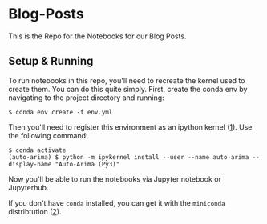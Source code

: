 # Blog-Posts

This is the Repo for the Notebooks for our Blog Posts.

## Setup & Running

To run notebooks in this repo, you'll need to recreate the kernel used to
create them. You can do this quite simply. First, create the conda env by
navigating to the project directory and running:

```
$ conda env create -f env.yml
```

Then you'll need to register this environment as an ipython kernel ([1]). Use the
following command:

```
$ conda activate
(auto-arima) $ python -m ipykernel install --user --name auto-arima --display-name "Auto-Arima (Py3)"
```

Now you'll be able to run the notebooks via Jupyter notebook or Jupyterhub.

If you don't have `conda` installed, you can get it with the `miniconda`
distribtution ([2]).

[1]: https://ipython.readthedocs.io/en/stable/install/kernel_install.html
[2]: https://conda.io/miniconda.html
